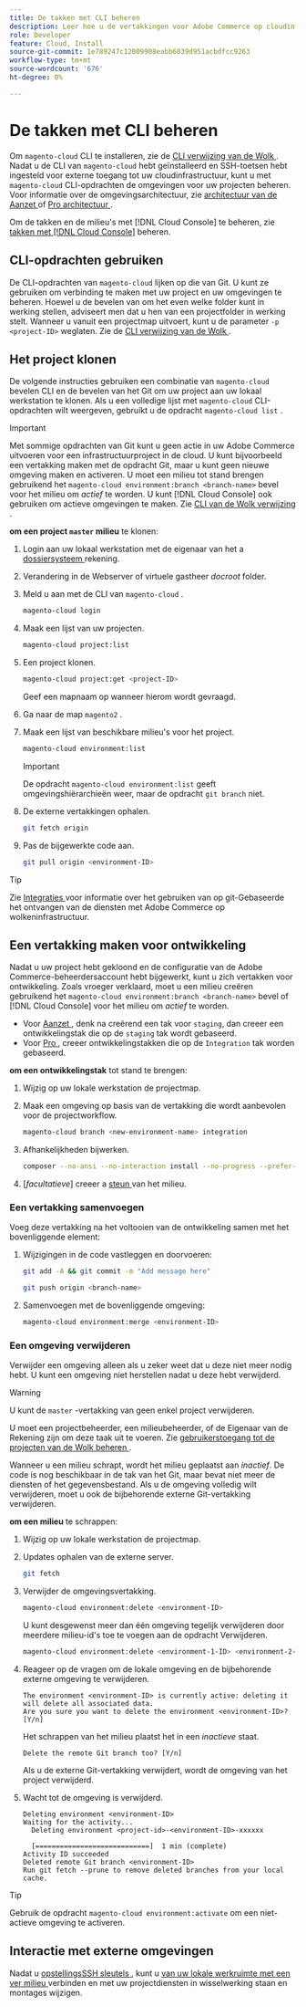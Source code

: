 ```yaml
---
title: De takken met CLI beheren
description: Leer hoe u de vertakkingen voor Adobe Commerce op cloudinfrastructuur beheert met de Cloud CLI.
role: Developer
feature: Cloud, Install
source-git-commit: 1e789247c12009908eabb6039d951acbdfcc9263
workflow-type: tm+mt
source-wordcount: '676'
ht-degree: 0%

---
```


# De takken met CLI beheren

Om `magento-cloud` CLI te installeren, zie de [ CLI verwijzing van de Wolk ](../dev-tools/cloud-cli-overview.md). Nadat u de CLI van `magento-cloud` hebt geïnstalleerd en SSH-toetsen hebt ingesteld voor externe toegang tot uw cloudinfrastructuur, kunt u met `magento-cloud` CLI-opdrachten de omgevingen voor uw projecten beheren. Voor informatie over de omgevingsarchitectuur, zie [ architectuur van de Aanzet ](../architecture/starter-architecture.md) of [ Pro architectuur ](../architecture/pro-architecture.md).

Om de takken en de milieu&#39;s met [!DNL Cloud Console] te beheren, zie [ takken met  [!DNL Cloud Console]](../project/console-branches.md) beheren.

## CLI-opdrachten gebruiken

De CLI-opdrachten van `magento-cloud` lijken op die van Git. U kunt ze gebruiken om verbinding te maken met uw project en uw omgevingen te beheren. Hoewel u de bevelen van om het even welke folder kunt in werking stellen, adviseert men dat u hen van een projectfolder in werking stelt. Wanneer u vanuit een projectmap uitvoert, kunt u de parameter `-p <project-ID>` weglaten. Zie de [ CLI verwijzing van de Wolk ](../dev-tools/cloud-cli-overview.md).

## Het project klonen

De volgende instructies gebruiken een combinatie van `magento-cloud` bevelen CLI en de bevelen van het Git om uw project aan uw lokaal werkstation te klonen. Als u een volledige lijst met `magento-cloud` CLI-opdrachten wilt weergeven, gebruikt u de opdracht `magento-cloud list` .

>[!IMPORTANT]
>
>Met sommige opdrachten van Git kunt u geen actie in uw Adobe Commerce uitvoeren voor een infrastructuurproject in de cloud. U kunt bijvoorbeeld een vertakking maken met de opdracht Git, maar u kunt geen nieuwe omgeving maken en activeren. U moet een milieu tot stand brengen gebruikend het `magento-cloud environment:branch <branch-name>` bevel voor het milieu om _actief_ te worden. U kunt [!DNL Cloud Console] ook gebruiken om actieve omgevingen te maken. Zie [ CLI van de Wolk verwijzing ](../dev-tools/cloud-cli-overview.md#git-commands).

**om een project `master` milieu** te klonen:

1. Login aan uw lokaal werkstation met de eigenaar van het a [ dossiersysteem ](https://experienceleague.adobe.com/docs/commerce-operations/installation-guide/prerequisites/file-system/configure-permissions.html?lang=nl-NL) rekening.

1. Verandering in de Webserver of virtuele gastheer _docroot_ folder.

1. Meld u aan met de CLI van `magento-cloud` .

   ```bash
   magento-cloud login
   ```

1. Maak een lijst van uw projecten.

   ```bash
   magento-cloud project:list
   ```

1. Een project klonen.

   ```bash
   magento-cloud project:get <project-ID>
   ```

   Geef een mapnaam op wanneer hierom wordt gevraagd.

1. Ga naar de map `magento2` .

1. Maak een lijst van beschikbare milieu&#39;s voor het project.

   ```bash
   magento-cloud environment:list
   ```

   >[!IMPORTANT]
   >
   >De opdracht `magento-cloud environment:list` geeft omgevingshiërarchieën weer, maar de opdracht `git branch` niet.

1. De externe vertakkingen ophalen.

   ```bash
   git fetch origin
   ```

1. Pas de bijgewerkte code aan.

   ```bash
   git pull origin <environment-ID>
   ```

>[!TIP]
>
>Zie [ Integraties ](../integrations/overview.md) voor informatie over het gebruiken van op git-Gebaseerde het ontvangen van de diensten met Adobe Commerce op wolkeninfrastructuur.

## Een vertakking maken voor ontwikkeling

Nadat u uw project hebt gekloond en de configuratie van de Adobe Commerce-beheerdersaccount hebt bijgewerkt, kunt u zich vertakken voor ontwikkeling. Zoals vroeger verklaard, moet u een milieu creëren gebruikend het `magento-cloud environment:branch <branch-name>` bevel of [!DNL Cloud Console] voor het milieu om _actief_ te worden.

- Voor [ Aanzet ](../architecture/starter-develop-deploy-workflow.md#clone-and-branch), denk na creërend een tak voor `staging`, dan creeer een ontwikkelingstak die op de `staging` tak wordt gebaseerd.
- Voor [ Pro ](../architecture/pro-develop-deploy-workflow.md#development-workflow), creeer ontwikkelingstakken die op de `Integration` tak worden gebaseerd.

**om een ontwikkelingstak** tot stand te brengen:

1. Wijzig op uw lokale werkstation de projectmap.

1. Maak een omgeving op basis van de vertakking die wordt aanbevolen voor de projectworkflow.

   ```bash
   magento-cloud branch <new-environment-name> integration
   ```

1. Afhankelijkheden bijwerken.

   ```bash
   composer --no-ansi --no-interaction install --no-progress --prefer-dist --optimize-autoloader
   ```

1. [_facultatieve_] creeer a [ steun ](../storage/snapshots.md) van het milieu.

### Een vertakking samenvoegen

Voeg deze vertakking na het voltooien van de ontwikkeling samen met het bovenliggende element:

1. Wijzigingen in de code vastleggen en doorvoeren:

   ```bash
   git add -A && git commit -m "Add message here"
   ```

   ```bash
   git push origin <branch-name>
   ```

1. Samenvoegen met de bovenliggende omgeving:

   ```bash
   magento-cloud environment:merge <environment-ID>
   ```

### Een omgeving verwijderen

Verwijder een omgeving alleen als u zeker weet dat u deze niet meer nodig hebt. U kunt een omgeving niet herstellen nadat u deze hebt verwijderd.

>[!WARNING]
>
>U kunt de `master` -vertakking van geen enkel project verwijderen.

U moet een projectbeheerder, een milieubeheerder, of de Eigenaar van de Rekening zijn om deze taak uit te voeren. Zie [ gebruikerstoegang tot de projecten van de Wolk beheren ](../project/user-access.md).

Wanneer u een milieu schrapt, wordt het milieu geplaatst aan _inactief_. De code is nog beschikbaar in de tak van het Git, maar bevat niet meer de diensten of het gegevensbestand. Als u de omgeving volledig wilt verwijderen, moet u ook de bijbehorende externe Git-vertakking verwijderen.

**om een milieu** te schrappen:

1. Wijzig op uw lokale werkstation de projectmap.

1. Updates ophalen van de externe server.

   ```bash
   git fetch
   ```

1. Verwijder de omgevingsvertakking.

   ```bash
   magento-cloud environment:delete <environment-ID>
   ```

   U kunt desgewenst meer dan één omgeving tegelijk verwijderen door meerdere milieu-id&#39;s toe te voegen aan de opdracht Verwijderen.

   ```bash
   magento-cloud environment:delete <environment-1-ID> <environment-2-ID>
   ```

1. Reageer op de vragen om de lokale omgeving en de bijbehorende externe omgeving te verwijderen.

   ```
   The environment <environment-ID> is currently active: deleting it will delete all associated data.
   Are you sure you want to delete the environment <environment-ID>? [Y/n]
   ```

   Het schrappen van het milieu plaatst het in een _inactieve_ staat.

   ```
   Delete the remote Git branch too? [Y/n]
   ```

   Als u de externe Git-vertakking verwijdert, wordt de omgeving van het project verwijderd.

1. Wacht tot de omgeving is verwijderd.

   ```
   Deleting environment <environment-ID>
   Waiting for the activity...
     Deleting environment <project-id>-<environment-ID>-xxxxxx
   
     [============================]  1 min (complete)
   Activity ID succeeded
   Deleted remote Git branch <environment-ID>
   Run git fetch --prune to remove deleted branches from your local cache.
   ```

>[!TIP]
>
>Gebruik de opdracht `magento-cloud environment:activate` om een niet-actieve omgeving te activeren.

## Interactie met externe omgevingen

Nadat u [ opstellingsSSH sleutels ](../development/secure-connections.md), kunt u [ van uw lokale werkruimte met een ver milieu ](../development/secure-connections.md#connect-to-a-remote-environment) verbinden en met uw projectdiensten in wisselwerking staan en montages wijzigen.
